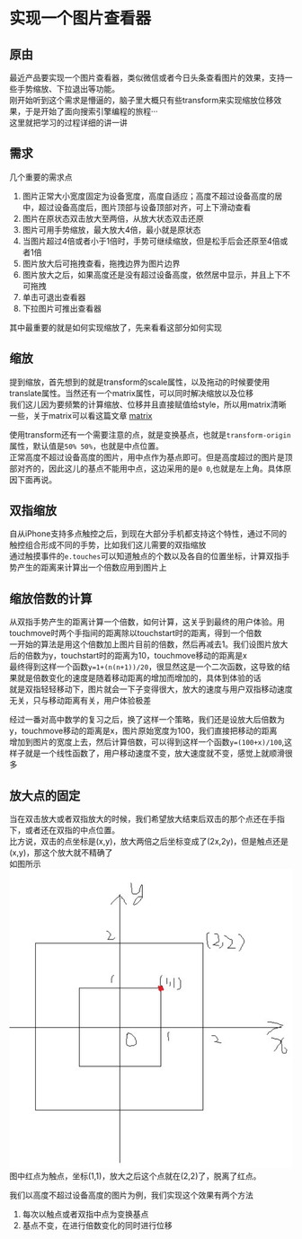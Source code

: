 # 实现一个图片查看器

## 原由

最近产品要实现一个图片查看器，类似微信或者今日头条查看图片的效果，支持一些手势缩放、下拉退出等功能。    
刚开始听到这个需求是懵逼的，脑子里大概只有些transform来实现缩放位移效果，于是开始了面向搜索引擎编程的旅程···     
这里就把学习的过程详细的讲一讲

## 需求

几个重要的需求点

1. 图片正常大小宽度固定为设备宽度，高度自适应；高度不超过设备高度的居中，超过设备高度后，图片顶部与设备顶部对齐，可上下滑动查看
2. 图片在原状态双击放大至两倍，从放大状态双击还原
3. 图片可用手势缩放，最大放大4倍，最小就是原状态
4. 当图片超过4倍或者小于1倍时，手势可继续缩放，但是松手后会还原至4倍或者1倍
5. 图片放大后可拖拽查看，拖拽边界为图片边界
6. 图片放大之后，如果高度还是没有超过设备高度，依然居中显示，并且上下不可拖拽
7. 单击可退出查看器
8. 下拉图片可推出查看器

其中最重要的就是如何实现缩放了，先来看看这部分如何实现

## 缩放

提到缩放，首先想到的就是transform的scale属性，以及拖动的时候要使用translate属性。当然还有一个matrix属性，可以同时解决缩放以及位移    
我们这儿因为要频繁的计算缩放、位移并且直接赋值给style，所以用matrix清晰一些，关于matrix可以看这篇文章 [matrix](https://juejin.im/entry/5b15ffa0e51d4506be266bac)

使用transform还有一个需要注意的点，就是变换基点，也就是`transform-origin`属性，默认值是`50% 50%`，也就是中点位置。     
正常高度不超过设备高度的图片，用中点作为基点即可。但是高度超过的图片是顶部对齐的，因此这儿的基点不能用中点，这边采用的是`0 0`,也就是左上角。具体原因下面再说。

## 双指缩放

自从iPhone支持多点触控之后，到现在大部分手机都支持这个特性，通过不同的触控组合形成不同的手势，比如我们这儿需要的双指缩放    
通过触摸事件的`e.touches`可以知道触点的个数以及各自的位置坐标，计算双指手势产生的距离来计算出一个倍数应用到图片上

## 缩放倍数的计算

从双指手势产生的距离计算一个倍数，如何计算，这关乎到最终的用户体验。用touchmove时两个手指间的距离除以touchstart时的距离，得到一个倍数     
一开始的算法是用这个倍数加上图片目前的倍数，然后再减去1。我们设图片放大后的倍数为y，touchstart时的距离为10，touchmove移动的距离是x     
最终得到这样一个函数`y=1+(n(n+1))/20`，很显然这是一个二次函数，这导致的结果就是倍数变化的速度是随着移动距离的增加而增加的，具体到体验的话     
就是双指轻轻移动下，图片就会一下子变得很大，放大的速度与用户双指移动速度无关，只与移动距离有关，用户体验极差

经过一番对高中数学的复习之后，换了这样一个策略，我们还是设放大后倍数为y，touchmove移动的距离是x，图片原始宽度为100，我们直接把移动的距离    
增加到图片的宽度上去，然后计算倍数，可以得到这样一个函数`y=(100+x)/100`,这样子就是一个线性函数了，用户移动速度不变，放大速度就不变，感觉上就顺滑很多

## 放大点的固定

当在双击放大或者双指放大的时候，我们希望放大结束后双击的那个点还在手指下，或者还在双指的中点位置。     
比方说，双击的点坐标是(x,y)，放大两倍之后坐标变成了(2x,2y)，但是触点还是(x,y)，那这个放大就不精确了    
如图所示     
![](../static/img/swipe1.png)      
图中红点为触点，坐标(1,1)，放大之后这个点就在(2,2)了，脱离了红点。

我们以高度不超过设备高度的图片为例，我们实现这个效果有两个方法    
1. 每次以触点或者双指中点为变换基点      
2. 基点不变，在进行倍数变化的同时进行位移
